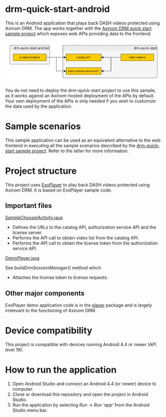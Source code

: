 # drm-quick-start-android

This is an Android application that plays back DASH videos protected using Axinom DRM. The app works together with the [Axinom DRM quick start sample project](https://github.com/Axinom/drm-quick-start) which exposes web APIs providing data to the frontend.

![](Images/Relation%20to%20drm-quick-start.png)

You do not need to deploy the drm-quick-start project to use this sample, as it works against an Axinom-hosted deployment of the APIs by default. Your own deployment of the APIs is only needed if you wish to customize the data used by the application.

# Sample scenarios

This sample appliсation can be used as an equivalent alternative to the web frontend in executing all the sample scenarios described by the [drm-quick-start sample project](https://github.com/Axinom/drm-quick-start). Refer to the latter for more information.

# Project structure

This project uses [ExoPlayer](https://github.com/google/ExoPlayer) to play back DASH videos protected using Axinom DRM. It is based on ExoPlayer sample code.

## Important files

[SampleChooserActivity.java](app/src/main/java/com/axinom/drm/quickstart/activity/SampleChooserActivity.java)

* Defines the URLs to the catalog API, authorization service API and the license server.
* Performs the API call to obtain video list from the catalog API.
* Performs the API call to obtain the license token from the authorization service API.

[DemoPlayer.java](app/src/main/java/com/axinom/drm/quickstart/player/DemoPlayer.java)

See *buildDrmSessionManager()* method which
* Attaches the license token to license requests.

## Other major components

ExoPlayer demo application code is in the [player](app/src/main/java/com/axinom/drm/quickstart/player) package and is largely irrelevant to the functioning of Axinom DRM.

# Device compatibility

This project is compatible with devices running Android 4.4 or newer (API level 19).

# How to run the application

1. Open Android Studio and connect an Android 4.4 (or newer) device to computer. 
2. Clone or download this repository and open the project in Android Studio.
3. Run the application by selecting *Run -> Run 'app'* from the Android Studio menu bar.
